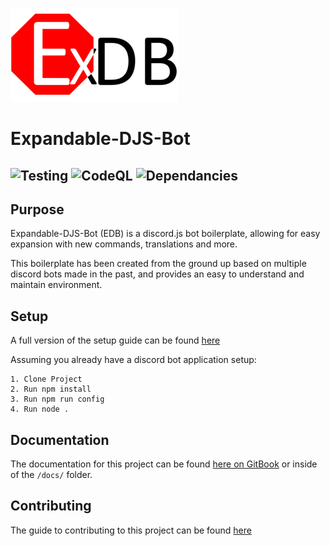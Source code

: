 ![logo](/assets/logo_269x150.png)
# Expandable-DJS-Bot
## ![Testing](https://github.com/AngelNull/expandable-djs-bot/workflows/Testing/badge.svg) ![CodeQL](https://github.com/AngelNull/expandable-djs-bot/workflows/CodeQL/badge.svg) ![Dependancies](https://status.david-dm.org/gh/AngelNull/expandable-djs-bot.svg)
## Purpose
Expandable-DJS-Bot (EDB) is a discord.js bot boilerplate, allowing for easy expansion with new commands, translations and more. 

This boilerplate has been created from the ground up based on multiple discord bots made in the past, and provides an easy to understand and maintain environment.

## Setup
A full version of the setup guide can be found [here](https://angelnull.gitbook.io/edb/installation/getting-setup)

Assuming you already have a discord bot application setup:
```
1. Clone Project
2. Run npm install
3. Run npm run config 
4. Run node .
````
## Documentation
The documentation for this project can be found [here on GitBook](https://angelnull.gitbook.io/edb/) or inside of the `/docs/` folder. 

## Contributing
The guide to contributing to this project can be found [here](https://angelnull.gitbook.io/edb/contributing/contributing-guide)
